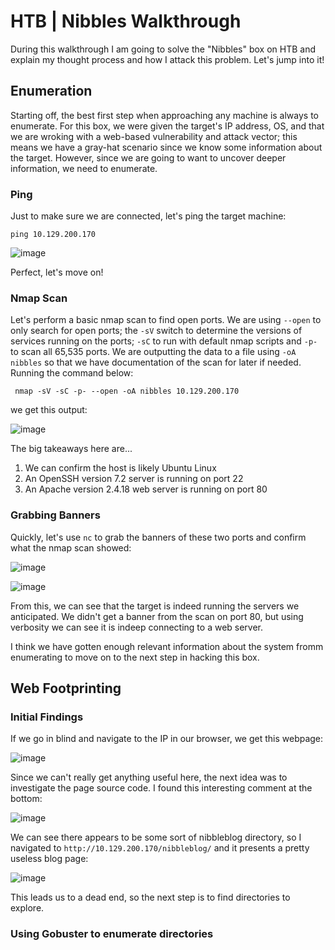 # HTB | Nibbles Walkthrough

During this walkthrough I am going to solve the "Nibbles" box on HTB and explain my thought process and how I attack this problem. Let's jump into it! 

## Enumeration
Starting off, the best first step when approaching any machine is always to enumerate. For this box, we were given the target's IP address, OS, and that we are wroking with a web-based vulnerability and attack vector; this means we have a gray-hat scenario since we know some information about the target. However, since we are going to want to uncover deeper information, we need to enumerate.

### Ping
Just to make sure we are connected, let's ping the target machine:

```ping 10.129.200.170```

![image](https://github.com/user-attachments/assets/f0131a47-585e-4ebb-b724-ec15f52e9f36)

Perfect, let's move on!


### Nmap Scan
Let's perform a basic nmap scan to find open ports. We are using ```--open``` to only search for open ports; the ```-sV``` switch to determine the versions of services running on the ports; ```-sC``` to run with default nmap scripts and ```-p-``` to scan all 65,535 ports. We are outputting the data to a file using ```-oA nibbles``` so that we have documentation of the scan for later if needed. Running the command below:

``` nmap -sV -sC -p- --open -oA nibbles 10.129.200.170```

we get this output: 

![image](https://github.com/user-attachments/assets/68370b9a-9d48-4163-9c35-479639b72d6f)

The big takeaways here are...
1. We can confirm the host is likely Ubuntu Linux
2. An OpenSSH version 7.2 server is running on port 22
3. An Apache version 2.4.18 web server is running on port 80

### Grabbing Banners
Quickly, let's use ```nc``` to grab the banners of these two ports and confirm what the nmap scan showed:

![image](https://github.com/user-attachments/assets/ca5ea3d9-d421-4fa6-a860-0a51b4ecd03b)

![image](https://github.com/user-attachments/assets/6b2a9aae-1f4b-4020-8189-bf8870a0ad0a)

From this, we can see that the target is indeed running the servers we anticipated. We didn't get a banner from the scan on port 80, but using verbosity we can see it is indeep connecting to a web server. 

I think we have gotten enough relevant information about the system fromm enumerating to move on to the next step in hacking this box.


## Web Footprinting

### Initial Findings
If we go in blind and navigate to the IP in our browser, we get this webpage:

![image](https://github.com/user-attachments/assets/36ed8577-483f-420f-a88d-cdffc9da18d1)

Since we can't really get anything useful here, the next idea was to investigate the page source code. I found this interesting comment at the bottom:

![image](https://github.com/user-attachments/assets/f1f757b8-24c0-458c-8027-ecbcabc153fd)

We can see there appears to be some sort of nibbleblog directory, so I navigated to ```http://10.129.200.170/nibbleblog/``` and it presents a pretty useless blog page:

![image](https://github.com/user-attachments/assets/6d9bef6a-3895-43dc-a37e-3e098feff2b7)

This leads us to a dead end, so the next step is to find directories to explore.

### Using Gobuster to enumerate directories







